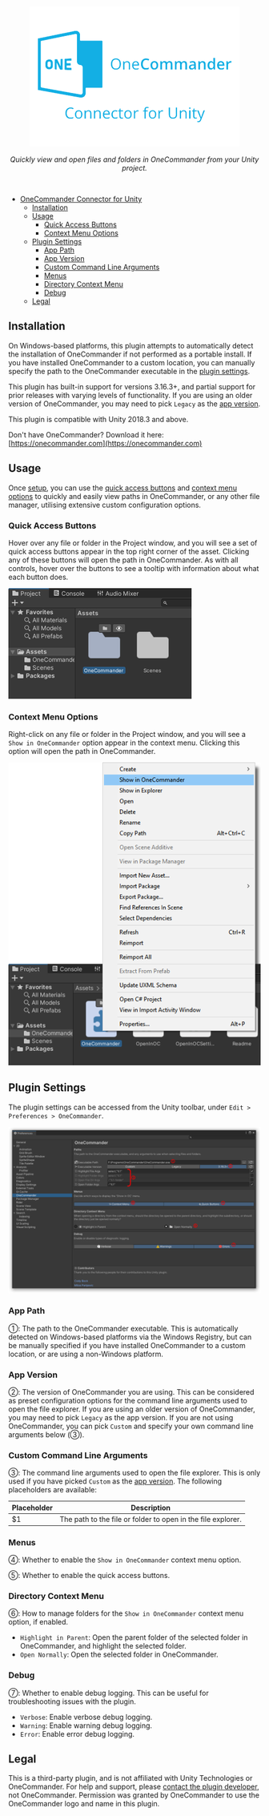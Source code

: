<span style="display:block;text-align:center">

<!-- Invisible top level heading to prevent the title from being displayed twice -->
<span style="display:none">

# OneCommander Connector for Unity

</span>

![OneCommander Connector for Unity](https://github.com/Neonalig/OneCommander-Connector-for-Unity/blob/main/Resources/Branding/BrandingTransparent.png?raw=true)

<em> Quickly view and open files and folders in OneCommander from your Unity project. </em>

</span>

<br />

- [OneCommander Connector for Unity](#onecommander-connector-for-unity)
  - [Installation](#installation)
  - [Usage](#usage)
    - [Quick Access Buttons](#quick-access-buttons)
    - [Context Menu Options](#context-menu-options)
  - [Plugin Settings](#plugin-settings)
    - [App Path](#app-path)
    - [App Version](#app-version)
    - [Custom Command Line Arguments](#custom-command-line-arguments)
    - [Menus](#menus)
    - [Directory Context Menu](#directory-context-menu)
    - [Debug](#debug)
  - [Legal](#legal)

## Installation

On Windows-based platforms, this plugin attempts to automatically detect the installation of OneCommander if not performed as a portable install. If you have installed OneCommander to a custom location, you can manually specify the path to the OneCommander executable in the [plugin settings](#plugin-settings).

This plugin has built-in support for versions 3.16.3+, and partial support for prior releases with varying levels of functionality. If you are using an older version of OneCommander, you may need to pick `Legacy` as the [app version](#app-version).

This plugin is compatible with Unity 2018.3 and above.

Don't have OneCommander? Download it here: [https://onecommander.com](https://onecommander.com)

## Usage

Once [setup](#installation), you can use the [quick access buttons](#quick-access-buttons) and [context menu options](#context-menu-options) to quickly and easily view paths in OneCommander, or any other file manager, utilising extensive custom configuration options.

### Quick Access Buttons

Hover over any file or folder in the Project window, and you will see a set of quick access buttons appear in the top right corner of the asset. Clicking any of these buttons will open the path in OneCommander. As with all controls, hover over the buttons to see a tooltip with information about what each button does.

![Quick Access Buttons](https://github.com/Neonalig/OneCommander-Connector-for-Unity/blob/main/Resources/Documentation/QuickAccessButtons.png?raw=true)

### Context Menu Options

Right-click on any file or folder in the Project window, and you will see a `Show in OneCommander` option appear in the context menu. Clicking this option will open the path in OneCommander.

![Context Menu Options](https://github.com/Neonalig/OneCommander-Connector-for-Unity/blob/main/Resources/Documentation/ContextMenu.png?raw=true)

## Plugin Settings

The plugin settings can be accessed from the Unity toolbar, under `Edit > Preferences > OneCommander`.

![Plugin Settings](https://github.com/Neonalig/OneCommander-Connector-for-Unity/blob/main/Resources/Documentation/PreferencesLabelled.png?raw=true)

### App Path

①: The path to the OneCommander executable. This is automatically detected on Windows-based platforms via the Windows Registry, but can be manually specified if you have installed OneCommander to a custom location, or are using a non-Windows platform.

### App Version

②: The version of OneCommander you are using. This can be considered as preset configuration options for the command line arguments used to open the file explorer. If you are using an older version of OneCommander, you may need to pick `Legacy` as the app version. If you are not using OneCommander, you can pick `Custom` and specify your own command line arguments below (③).

### Custom Command Line Arguments

③: The command line arguments used to open the file explorer. This is only used if you have picked `Custom` as the [app version](#app-version). The following placeholders are available:

| Placeholder | Description |
| --- | --- |
| $1 | The path to the file or folder to open in the file explorer. |

### Menus

④: Whether to enable the `Show in OneCommander` context menu option.

⑤: Whether to enable the quick access buttons.

### Directory Context Menu

⑥: How to manage folders for the `Show in OneCommander` context menu option, if enabled.

- `Highlight in Parent`: Open the parent folder of the selected folder in OneCommander, and highlight the selected folder.
- `Open Normally`: Open the selected folder in OneCommander.

### Debug

⑦: Whether to enable debug logging. This can be useful for troubleshooting issues with the plugin.

- `Verbose`: Enable verbose debug logging.
- `Warning`: Enable warning debug logging.
- `Error`: Enable error debug logging.

## Legal

This is a third-party plugin, and is not affiliated with Unity Technologies or OneCommander. For help and support, please [contact the plugin developer](mailto:codychook@gmail.com), not OneCommander. Permission was granted by OneCommander to use the OneCommander logo and name in this plugin.
